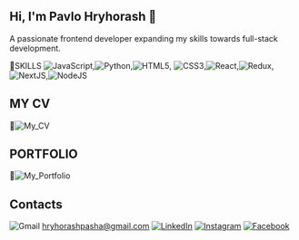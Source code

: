 ## Hi, I'm Pavlo Hryhorash 👋

A passionate frontend developer expanding my skills towards full-stack development.

🚀SKILLS
![JavaScript](https://drive.google.com/file/d/1120u2EmoNvOISKyJY8y0t-KO3PhCbrZJ/view?usp=sharing),![Python](https://drive.google.com/file/d/1CfaHD3PkZfCcuri4qIbw0zMRuqi0NhwR/view?usp=sharing),![HTML5](https://drive.google.com/file/d/1Kd0lSFbRn0FzBsOB0XjL7tgGOpY4S9LK/view?usp=sharing), ![CSS3](https://drive.google.com/file/d/1tkdjiDgdJi2MLxNz_XS-yp1FX94nBn81/view?usp=sharing),![React](https://drive.google.com/file/d/1ib6nl-VKmFFQeUcNn0V_QykqyEp1uWXP/view?usp=sharing),![Redux](https://drive.google.com/file/d/12MQ_tJ0osp8zvnYj6rD_70_-1spthjUI/view?usp=sharing),![NextJS](https://drive.google.com/file/d/19f404d1YH-Lde63mivxMHyoKMeYNKG_y/view?usp=sharing),![NodeJS](https://drive.google.com/file/d/1PohP8TBDScMSpb-TsjsoXeMtMAgjrLbT/view?usp=sharing)

## MY CV
🔗![My_CV](https://drive.google.com/file/d/1C00PN4aSCX28YloON_XzyR-Wj7JHYvtq/view?usp=sharing)

## PORTFOLIO
🔗![My_Portfolio](https://hryhorashpavlo.carrd.co/)

## Contacts
![Gmail](https://drive.google.com/file/d/16RNPivUSW6kx9oi2qWRrw0t_Bk1dluDA/view?usp=sharing) [hryhorashpasha@gmail.com](mailto:hryhorashpasha@gmail.com)
[![LinkedIn](https://drive.google.com/file/d/1HPn9CcYVIcnDLPpup8KOVMogZGQK87vc/view?usp=sharing)](www.linkedin.com/in/pavlo-hryhorash-frontend-developer)
[![Instagram](https://drive.google.com/file/d/1AdY_vjl84EHf_Qu7tvvz8jLPOLG3ccqv/view?usp=sharing)](https://www.instagram.com/hryhorash_pasha?igsh=MzBwbzNzaHprcG50&utm_source=qr)
[![Facebook](https://drive.google.com/file/d/1wyAXiTEQWagSua55rcxlWMwR82rnUFwA/view?usp=sharing)](https://www.facebook.com/pasha.grigorash/)


